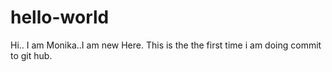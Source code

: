 # hello-world
Hi.. I am Monika..I am new Here.
This is the the first time i am doing commit to git hub.
